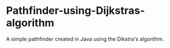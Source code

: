 # Pathfinder-using-Dijkstras-algorithm
A simple pathfinder created in Java using the Dikstra's algorithm.
